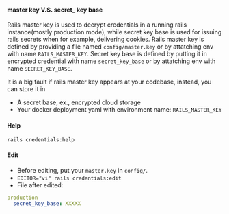 #### master key V.S. secret_ key base
Rails master key is used to decrypt credentials in a running rails instance(mostly production mode), while secret key base is used for issuing rails secrets when for example, delivering cookies.
Rails master key is defined by providing a file named `config/master.key` or by attatching env with name `RAILS_MASTER_KEY`.
Secret key base is defined by putting it in encrypted credential with name `secret_key_base` or by attatching env with name `SECRET_KEY_BASE`.

It is a big fault if rails master key appears at your codebase, instead, you can store it in
* A secret base, ex., encrypted cloud storage
* Your docker deployment yaml with environment name: `RAILS_MASTER_KEY`

#### Help
`rails credentials:help`

#### Edit
* Before editing, put your `master.key` in `config/`.
* `EDITOR="vi" rails credentials:edit`
* File after edited:

```yaml
production
  secret_key_base: XXXXX
```
